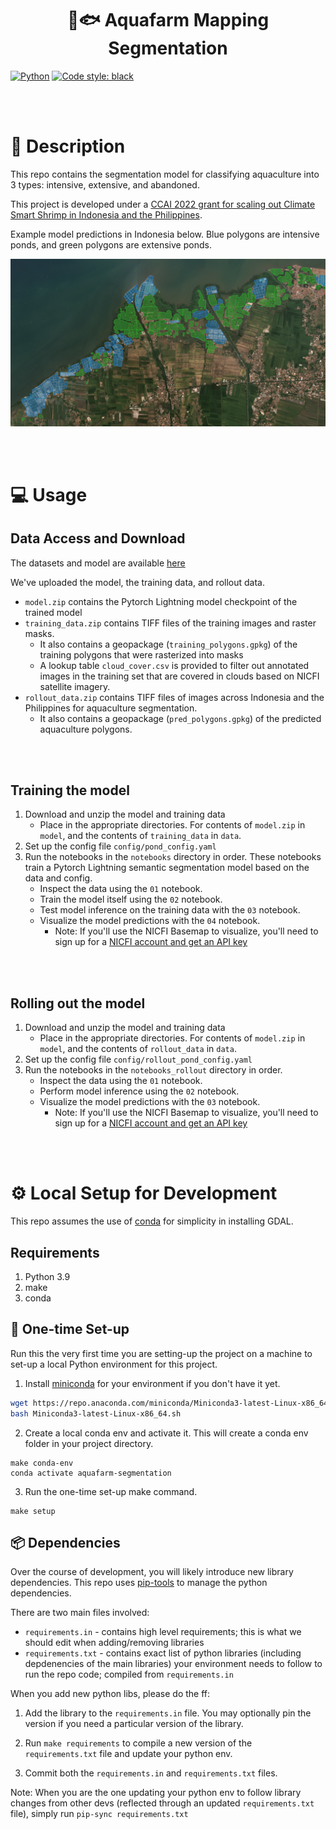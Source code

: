 <div align="center">

# 🦐🐟 Aquafarm Mapping Segmentation

</div>

<a href="https://www.python.org/"><img alt="Python" src="https://img.shields.io/badge/-Python 3.9-blue?style=for-the-badge&logo=python&logoColor=white"></a>
<a href="https://black.readthedocs.io/en/stable/"><img alt="Code style: black" src="https://img.shields.io/badge/code%20style-black-black.svg?style=for-the-badge&labelColor=gray"></a>

<br/>
<br/>


# 📜 Description

This repo contains the segmentation model for classifying aquaculture into 3 types: intensive, extensive, and abandoned.

This project is developed under a [CCAI 2022 grant for scaling out Climate Smart Shrimp in Indonesia and the Philippines](https://www.climatechange.ai/blog/2022-06-16-grants-mangrove).

Example model predictions in Indonesia below. Blue polygons are intensive ponds, and green polygons are extensive ponds.

![sample model predictions in Indonesia](assets/sample_model_predictions.png)

<br/>
<br/>

# 💻 Usage
## Data Access and Download
The datasets and model are available [here](https://drive.google.com/drive/folders/1VRnK7vPCWMTSRQOwuDie18zES3EqA27S?usp=share_link)

We've uploaded the model, the training data, and rollout data.

- `model.zip` contains the Pytorch Lightning model checkpoint of the trained model
- `training_data.zip` contains TIFF files of the training images and raster masks.
    - It also contains a geopackage (`training_polygons.gpkg`) of the training polygons that were rasterized into masks
    - A lookup table `cloud_cover.csv` is provided to filter out annotated images in the training set that are covered in clouds based on NICFI satellite imagery.
- `rollout_data.zip` contains TIFF files of images across Indonesia and the Philippines for aquaculture segmentation.
    - It also contains a geopackage (`pred_polygons.gpkg`) of the predicted aquaculture polygons.
<br/>
<br/>

## Training the model
1. Download and unzip the model and training data
    - Place in the appropriate directories. For contents of `model.zip` in `model`, and the contents of `training_data` in `data`.
2. Set up the config file `config/pond_config.yaml`
3. Run the notebooks in the `notebooks` directory in order. These notebooks train a Pytorch Lightning semantic segmentation model based on the data and config.
    - Inspect the data using the `01` notebook.
    - Train the model itself using the `02` notebook.
    - Test model inference on the training data with the `03` notebook.
    - Visualize the model predictions with the `04` notebook.
        - Note: If you'll use the NICFI Basemap to visualize, you'll need to sign up for a [NICFI account and get an API key](https://www.planet.com/nicfi/)

<br/>
<br/>

## Rolling out the model
1. Download and unzip the model and training data
    - Place in the appropriate directories. For contents of `model.zip` in `model`, and the contents of `rollout_data` in `data`.
2. Set up the config file `config/rollout_pond_config.yaml`
3. Run the notebooks in the `notebooks_rollout` directory in order.
    - Inspect the data using the `01` notebook.
    - Perform model inference using the `02` notebook.
    - Visualize the model predictions with the `03` notebook.
        - Note: If you'll use the NICFI Basemap to visualize, you'll need to sign up for a [NICFI account and get an API key](https://www.planet.com/nicfi/)

<br/>
<br/>

# ⚙️ Local Setup for Development

This repo assumes the use of [conda](https://docs.conda.io/en/latest/miniconda.html) for simplicity in installing GDAL.


## Requirements

1. Python 3.9
2. make
3. conda


## 🐍 One-time Set-up
Run this the very first time you are setting-up the project on a machine to set-up a local Python environment for this project.

1. Install [miniconda](https://docs.conda.io/en/latest/miniconda.html) for your environment if you don't have it yet.
```bash
wget https://repo.anaconda.com/miniconda/Miniconda3-latest-Linux-x86_64.sh
bash Miniconda3-latest-Linux-x86_64.sh
```

2. Create a local conda env and activate it. This will create a conda env folder in your project directory.
```
make conda-env
conda activate aquafarm-segmentation
```

3. Run the one-time set-up make command.
```
make setup
```

## 📦 Dependencies

Over the course of development, you will likely introduce new library dependencies. This repo uses [pip-tools](https://github.com/jazzband/pip-tools) to manage the python dependencies.

There are two main files involved:
* `requirements.in` - contains high level requirements; this is what we should edit when adding/removing libraries
* `requirements.txt` - contains exact list of python libraries (including depdenencies of the main libraries) your environment needs to follow to run the repo code; compiled from `requirements.in`


When you add new python libs, please do the ff:

1. Add the library to the `requirements.in` file. You may optionally pin the version if you need a particular version of the library.

2. Run `make requirements` to compile a new version of the `requirements.txt` file and update your python env.

3. Commit both the `requirements.in` and `requirements.txt` files.

Note: When you are the one updating your python env to follow library changes from other devs (reflected through an updated `requirements.txt` file), simply run `pip-sync requirements.txt`
